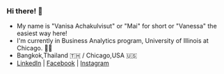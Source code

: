 ### Hi there! 👋 
- My name is "Vanisa Achakulvisut" or "Mai" for short or "Vanessa" the easiest way here!
- I'm currently in Business Analytics program, University of Illinois at Chicago. :woman_student: 
- Bangkok,Thailand :thailand: / Chicago,USA :us:
- [LinkedIn](https://www.linkedin.com/in/vanisaachakulvisut/) | [Facebook](https://www.facebook.com/maibuzzy/) | [Instagram](https://www.instagram.com/maimaiva/)
